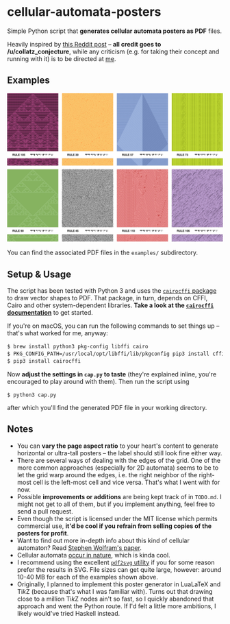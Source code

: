 # cellular-automata-posters

Simple Python script that **generates cellular automata posters as PDF** files.

Heavily inspired by [this Reddit post](https://www.reddit.com/r/cellular_automata/comments/6bg60e/2d_cellular_automata_posters/) – **all credit goes to /u/collatz_conjecture**, while any criticism (e.g. for taking their concept and running with it) is to be directed at [me](https://github.com/doersino).


## Examples

![](examples/examples.jpg)

You can find the associated PDF files in the `examples/` subdirectory.


## Setup & Usage

The script has been tested with Python 3 and uses the [`cairocffi` package](https://pypi.python.org/pypi/cairocffi) to draw vector shapes to PDF. That package, in turn, depends on CFFI, Cairo and other system-dependent libraries. **Take a look at the [`cairocffi` documentation](http://cairocffi.readthedocs.io/en/latest/overview.html#installing-cffi)** to get started.

If you're on macOS, you can run the following commands to set things up – that's what worked for me, anyway:

```bash
$ brew install python3 pkg-config libffi cairo
$ PKG_CONFIG_PATH=/usr/local/opt/libffi/lib/pkgconfig pip3 install cffi
$ pip3 install cairocffi
```

Now **adjust the settings in `cap.py` to taste** (they're explained inline, you're encouraged to play around with them). Then run the script using

```
$ python3 cap.py
```

after which you'll find the generated PDF file in your working directory.


## Notes

* You can **vary the page aspect ratio** to your heart's content to generate horizontal or ultra-tall posters – the label should still look fine either way.
* There are several ways of dealing with the edges of the grid. One of the more common approaches (especially for 2D automata) seems to be to let the grid warp around the edges, i.e. the right neighbor of the right-most cell is the left-most cell and vice versa. That's what I went with for now.
* Possible **improvements or additions** are being kept track of in `TODO.md`. I might not get to all of them, but if you implement anything, feel free to send a pull request.
* Even though the script is licensed under the MIT license which permits commercial use, **it'd be cool if you refrain from selling copies of the posters for profit**.
* Want to find out more in-depth info about this kind of cellular automaton? Read [Stephen Wolfram's paper](https://lainchan.jp/tech/src/1497017334945.pdf).
* Cellular automata [occur in nature](https://www.reddit.com/r/cellular_automata/comments/2ivi13/cellular_automata_shells/), which is kinda cool.
* I recommend using the excellent [`pdf2svg` utility](http://www.cityinthesky.co.uk/opensource/pdf2svg/) if you for some reason prefer the results in SVG. File sizes can get quite large, however: around 10-40 MB for each of the examples shown above.
* Originally, I planned to implement this poster generator in LuaLaTeX and Ti*k*Z (because that's what I was familiar with). Turns out that drawing close to a million Ti*k*Z nodes ain't so fast, so I quickly abandoned that approach and went the Python route. If I'd felt a little more ambitions, I likely would've tried Haskell instead.
